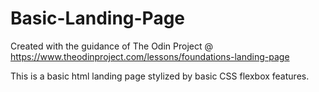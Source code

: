 # Basic-Landing-Page

Created with the guidance of The Odin Project 
@ https://www.theodinproject.com/lessons/foundations-landing-page

This is a basic html landing page stylized by basic CSS flexbox features.